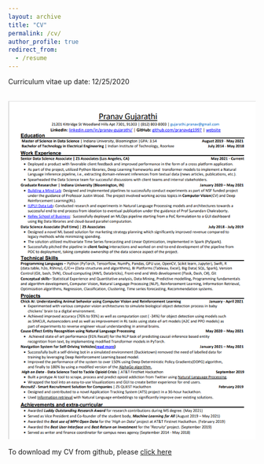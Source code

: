 ```yaml
---
layout: archive
title: "CV"
permalink: /cv/
author_profile: true
redirect_from:
  - /resume
---
```


Curriculum vitae up date: 12/25/2020

<br/><img src='/images/resume.png'>


To download my CV from github, please [click here](https://github.com/pranavdg1997/pranavdg1997.github.io/blob/master/files/Pranav_Gujarathi_Resume.pdf)
